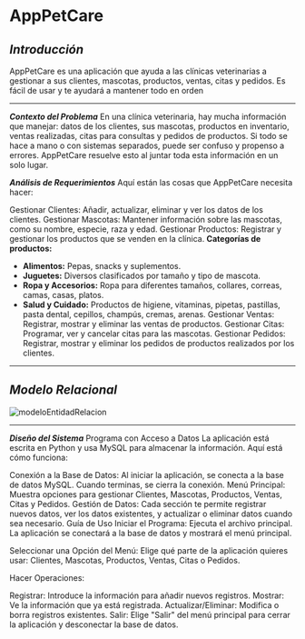 # AppPetCare
***Introducción***
----
AppPetCare es una aplicación que ayuda a las clínicas veterinarias a gestionar a sus clientes, mascotas, productos, ventas, citas y pedidos. Es fácil de usar y te ayudará a mantener todo en orden

----

***Contexto del Problema***
En una clínica veterinaria, hay mucha información que manejar: datos de los clientes, sus mascotas, productos en inventario, ventas realizadas, citas para consultas y pedidos de productos. Si todo se hace a mano o con sistemas separados, puede ser confuso y propenso a errores. AppPetCare resuelve esto al juntar toda esta información en un solo lugar.

***Análisis de Requerimientos***
Aquí están las cosas que AppPetCare necesita hacer:

Gestionar Clientes: Añadir, actualizar, eliminar y ver los datos de los clientes.
Gestionar Mascotas: Mantener información sobre las mascotas, como su nombre, especie, raza y edad.
Gestionar Productos: Registrar y gestionar los productos que se venden en la clínica.
**Categorías de productos:**

- **Alimentos:** Pepas, snacks y suplementos.
- **Juguetes:** Diversos clasificados por tamaño y tipo de mascota.
- **Ropa y Accesorios:** Ropa para diferentes tamaños, collares, correas, camas, casas, platos.
- **Salud y Cuidado:** Productos de higiene, vitaminas, pipetas, pastillas, pasta dental, cepillos, champús, cremas, arenas.
Gestionar Ventas: Registrar, mostrar y eliminar las ventas de productos.
Gestionar Citas: Programar, ver y cancelar citas para las mascotas.
Gestionar Pedidos: Registrar, mostrar y eliminar los pedidos de productos realizados por los clientes. 

---
## ***Modelo Relacional***
![modeloEntidadRelacion](https://github.com/user-attachments/assets/8a206c21-e6c6-458e-ad3e-cee124e69001)

-----
***Diseño del Sistema***
Programa con Acceso a Datos
La aplicación está escrita en Python y usa MySQL para almacenar la información. Aquí está cómo funciona:

Conexión a la Base de Datos: Al iniciar la aplicación, se conecta a la base de datos MySQL. Cuando terminas, se cierra la conexión.
Menú Principal: Muestra opciones para gestionar Clientes, Mascotas, Productos, Ventas, Citas y Pedidos.
Gestión de Datos: Cada sección te permite registrar nuevos datos, ver los datos existentes, y actualizar o eliminar datos cuando sea necesario.
Guía de Uso
Iniciar el Programa: Ejecuta el archivo principal. La aplicación se conectará a la base de datos y mostrará el menú principal.

Seleccionar una Opción del Menú: Elige qué parte de la aplicación quieres usar: Clientes, Mascotas, Productos, Ventas, Citas o Pedidos.

Hacer Operaciones:

Registrar: Introduce la información para añadir nuevos registros.
Mostrar: Ve la información que ya está registrada.
Actualizar/Eliminar: Modifica o borra registros existentes.
Salir: Elige "Salir" del menú principal para cerrar la aplicación y desconectar la base de datos.


